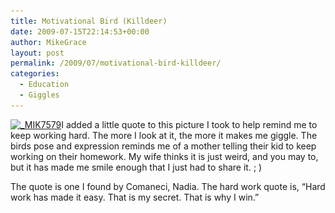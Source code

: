 ```yaml
---
title: Motivational Bird (Killdeer)
date: 2009-07-15T22:14:53+00:00
author: MikeGrace
layout: post
permalink: /2009/07/motivational-bird-killdeer/
categories:
  - Education
  - Giggles
---
```

[<img class="size-full wp-image-382 alignleft" title="_MIK7579" src="/assets/2009/07/MIK7579.jpg" alt="_MIK7579" width="448" height="300" srcset="/assets/2009/07/MIK7579.jpg 640w, /assets/2009/07/MIK7579-300x200.jpg 300w" sizes="(max-width: 448px) 100vw, 448px" />](/assets/2009/07/MIK7579.jpg)I added a little quote to this picture I took to help remind me to keep working hard. The more I look at it, the more it makes me giggle. The birds pose and expression reminds me of a mother telling their kid to keep working on their homework. My wife thinks it is just weird, and you may to, but it has made me smile enough that I just had to share it. ; )

The quote is one I found by Comaneci, Nadia. The hard work quote is, &#8220;Hard work has made it easy. That is my secret. That is why I win.&#8221;